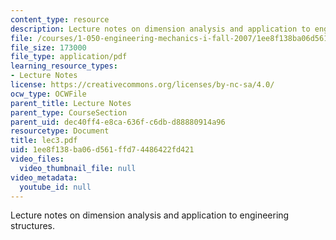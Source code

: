 ```yaml
---
content_type: resource
description: Lecture notes on dimension analysis and application to engineering structures.
file: /courses/1-050-engineering-mechanics-i-fall-2007/1ee8f138ba06d561ffd74486422fd421_lec3.pdf
file_size: 173000
file_type: application/pdf
learning_resource_types:
- Lecture Notes
license: https://creativecommons.org/licenses/by-nc-sa/4.0/
ocw_type: OCWFile
parent_title: Lecture Notes
parent_type: CourseSection
parent_uid: dec40ff4-e8ca-636f-c6db-d88880914a96
resourcetype: Document
title: lec3.pdf
uid: 1ee8f138-ba06-d561-ffd7-4486422fd421
video_files:
  video_thumbnail_file: null
video_metadata:
  youtube_id: null
---
```

Lecture notes on dimension analysis and application to engineering structures.